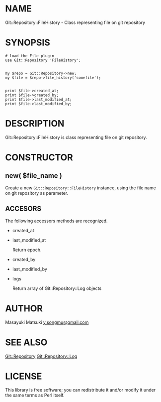 # NAME

Git::Repository::FileHistory - Class representing file on git repository

# SYNOPSIS

    # load the File plugin
    use Git::Repository 'FileHistory';
    

    my $repo = Git::Repository->new;
    my $file = $repo->file_history('somefile');
    

    print $file->created_at;
    print $file->created_by;
    print $file->last_modified_at;
    print $file->last_modified_by;

# DESCRIPTION

Git::Repository::FileHistory is class representing file on git repository.

# CONSTRUCTOR

## new( $file\_name )

Create a new `Git::Repository::FileHistory` instance, using the file name
on git repository as parameter.

## ACCESORS

The following accessors methods are recognized.

- created\_at
- last\_modified\_at

    Return epoch.

- created\_by
- last\_modified\_by
- logs

    Return array of Git::Repository::Log objects

# AUTHOR

Masayuki Matsuki <y.songmu@gmail.com>

# SEE ALSO

[Git::Repository](http://search.cpan.org/perldoc?Git::Repository)
[Git::Repository::Log](http://search.cpan.org/perldoc?Git::Repository::Log)

# LICENSE

This library is free software; you can redistribute it and/or modify
it under the same terms as Perl itself.
